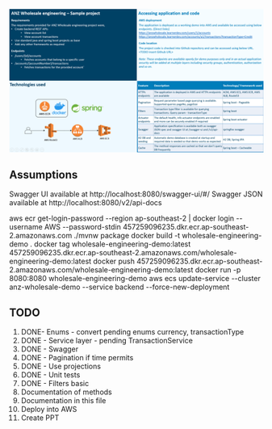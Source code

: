 ![Presentation slide](md-resources/presentation.png?raw=true "")

## Assumptions

Swagger UI available at http://localhost:8080/swagger-ui/#/
Swagger JSON available at http://localhost:8080/v2/api-docs

aws ecr get-login-password --region ap-southeast-2 | docker login --username AWS --password-stdin 457259096235.dkr.ecr.ap-southeast-2.amazonaws.com
./mvnw package
docker build -t wholesale-engineering-demo .
docker tag wholesale-engineering-demo:latest 457259096235.dkr.ecr.ap-southeast-2.amazonaws.com/wholesale-engineering-demo:latest
docker push 457259096235.dkr.ecr.ap-southeast-2.amazonaws.com/wholesale-engineering-demo:latest
docker run -p 8080:8080 wholesale-engineering-demo
aws ecs update-service --cluster anz-wholesale-demo --service backend --force-new-deployment

## TODO
1. DONE- Enums - convert pending enums currency, transactionType
2. DONE - Service layer - pending TransactionService
3. DONE - Swagger
4. DONE - Pagination if time permits
5. DONE - Use projections
6. DONE - Unit tests
7. DONE - Filters basic
8. Documentation of methods
9. Documentation in this file
10. Deploy into AWS
11. Create PPT

